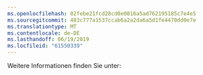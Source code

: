 ```yaml
---
ms.openlocfilehash: 02febe21fcd28cd0e0816a5ad762195185c7e4e5
ms.sourcegitcommit: 483c777a1537ccab6a2a2da6a5d1fe4470dd0e7e
ms.translationtype: MT
ms.contentlocale: de-DE
ms.lasthandoff: 06/19/2019
ms.locfileid: "61550339"
---
```

Weitere Informationen finden Sie unter: